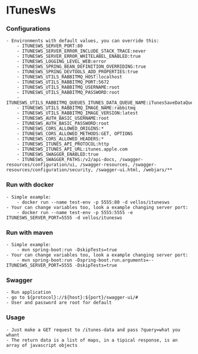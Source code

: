 # ITunesWs

### Configurations

    - Environments with default values, you can override this:
        - ITUNESWS_SERVER_PORT:80
        - ITUNESWS_SERVER_ERROR_INCLUDE_STACK_TRACE:never
        - ITUNESWS_SERVER_ERROR_WHITELABEL_ENABLED:true
        - ITUNESWS_LOGGING_LEVEL_WEB:error
        - ITUNESWS_SPRING_BEAN_DEFINITION_OVERRIDING:true
        - ITUNESWS_SPRING_DEVTOOLS_ADD_PROPERTIES:true
        - ITUNESWS_UTILS_RABBITMQ_HOST:localhost
        - ITUNESWS_UTILS_RABBITMQ_PORT:5672
        - ITUNESWS_UTILS_RABBITMQ_USERNAME:root
        - ITUNESWS_UTILS_RABBITMQ_PASSWORD:root
        - ITUNESWS_UTILS_RABBITMQ_QUEUES_ITUNES_DATA_QUEUE_NAME:iTunesSaveDataQueue
        - ITUNESWS_UTILS_RABBITMQ_IMAGE_NAME:rabbitmq
        - ITUNESWS_UTILS_RABBITMQ_IMAGE_VERSION:latest
        - ITUNESWS_AUTH_BASIC_USERNAME:root
        - ITUNESWS_AUTH_BASIC_PASSWORD:root
        - ITUNESWS_CORS_ALLOWED_ORIGINS:*
        - ITUNESWS_CORS_ALLOWED_METHODS:GET, OPTIONS
        - ITUNESWS_CORS_ALLOWED_HEADERS:*
        - ITUNESWS_ITUNES_API_PROTOCOL:http
        - ITUNESWS_ITUNES_API_URL:itunes.apple.com
        - ITUNESWS_SWAGGER_ENABLED:true
        - ITUNESWS_SWAGGER_PATHS:/v2/api-docs, /swagger-resources/configuration/ui, /swagger-resources, /swagger-resources/configuration/security, /swagger-ui.html, /webjars/**


### Run with docker

    - Simple example:
        - docker run --name test-env -p 5555:80 -d vellos/itunesws
    - Your can change variables too, look a example changing server port:
        - docker run --name test-env -p 5555:5555 -e ITUNESWS_SERVER_PORT=5555 -d vellos/itunesws

### Run with maven

    - Simple example:
        - mvn spring-boot:run -DskipTests=true
    - Your can change variables too, look a example changing server port:
        - mvn spring-boot:run -Dspring-boot.run.arguments=--ITUNESWS_SERVER_PORT=5555 -DskipTests=true

### Swagger

    - Run application
    - go to ${protocol}://${host}:${port}/swagger-ui/#
    - User and password are root for default

### Usage

    - Just make a GET request to /itunes-data and pass ?query=what you whant
    - The return data is a list of maps, in a tipical response, is an array of javascript objects
